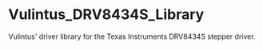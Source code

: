 # Vulintus_DRV8434S_Library

Vulintus' driver library for the Texas Instruments DRV8434S stepper driver.
